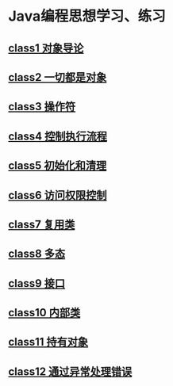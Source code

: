 # Java编程思想学习、练习
## [class1 对象导论](./class1/readme.md)
## [class2 一切都是对象](./class2/readme.md)
## [class3 操作符](./class3/readme.md)
## [class4 控制执行流程](./class4/readme.md)
## [class5 初始化和清理](./class5/readme.md)
## [class6 访问权限控制](./class6/readme.md)
## [class7 复用类](./class7/readme.md)
## [class8 多态](./class8/readme.md)
## [class9 接口](./class9/readme.md)
## [class10 内部类](./class10/readme.md)
## [class11 持有对象](./class11/readme.md)
## [class12 通过异常处理错误](./class12/readme.md)